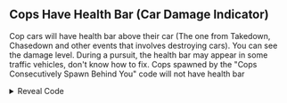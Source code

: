 ## Cops Have Health Bar (Car Damage Indicator)

Cop cars will have health bar above their car (The one from Takedown, Chasedown and other events that involves destroying cars). You can see the damage level. 
During a pursuit, the health bar may appear in some traffic vehicles, don't know how to fix. 
Cops spawned by the "Cops Consecutively Spawn Behind You" code will not have health bar

<details>
<summary>Reveal Code</summary>

```powerpc
C200D87C 0000000E
9421FF80 BC610008
2C030000 41820050
81830000 818C0010
7D8903A6 4E800421
2C030000 7C6B1B78
41820034 38600001
3D408020 614C6A5C
7D8903A6 4E800421
7D645B78 38A00000
38C00000 38E00000
614C6B60 7D8903A6
4E800421 B8610008
38210080 4E800020
60000000 00000000
C2012370 00000006
38600001 3D408020
614C6A5C 7D8903A6
4E800421 2C030000
41820010 614C74A8
7D8903A6 4E800421
807F0004 00000000
C221CC80 00000006
7C7F1B78 38600001
3D408020 614C6A5C
7D8903A6 4E800421
2C030000 41820010
614C74A8 7D8903A6
4E800421 00000000
```
</details>